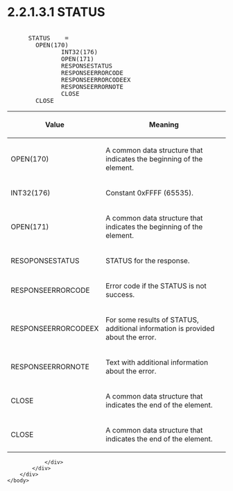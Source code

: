 <html dir="LTR" xmlns:mshelp="http://msdn.microsoft.com/mshelp" xmlns:ddue="http://ddue.schemas.microsoft.com/authoring/2003/5" xmlns:xlink="http://www.w3.org/1999/xlink" xmlns:tool="http://www.microsoft.com/tooltip">
    <head>
        <meta http-equiv="Content-Type" content="text/html; CHARSET=utf-8"></meta>
        <meta name="save" content="history"></meta>
        <title>2.2.1.3.1 STATUS</title>
        <xml>
            <mshelp:toctitle title="2.2.1.3.1 STATUS"></mshelp:toctitle>
            <mshelp:rltitle title="[MS-SSAS8]: STATUS"></mshelp:rltitle>
            <mshelp:keyword index="A" term="3c639fd8-6eef-4f07-8483-fb9d56cb1bcf"></mshelp:keyword>
            <mshelp:attr name="DCSext.ContentType" value="open specification"></mshelp:attr>
            <mshelp:attr name="AssetID" value="3c639fd8-6eef-4f07-8483-fb9d56cb1bcf"></mshelp:attr>
            <mshelp:attr name="TopicType" value="kbRef"></mshelp:attr>
            <mshelp:attr name="DCSext.Title" value="[MS-SSAS8]: STATUS" />
        </xml>
    </head>
    <body>
        <div id="header">
            <h1 class="heading">2.2.1.3.1 STATUS</h1>
        </div>
        <div id="mainSection">
            <div id="mainBody">
                <div id="allHistory" class="saveHistory"></div>
                <div id="sectionSection0" class="section" name="collapseableSection">
                    

<dl>
<dd>
<div><pre>            
 STATUS    =
   OPEN(170)
          INT32(176)
          OPEN(171)
          RESPONSESTATUS
          RESPONSEERRORCODE
          RESPONSEERRORCODEEX
          RESPONSEERRORNOTE
          CLOSE
   CLOSE
</pre></div>
</dd></dl>

<table>
 <thead>
  <tr>
   <th>
   <p>Value</p>
   </th>
   <th>
   <p>Meaning</p>
   </th>
  </tr>
 </thead>
 <tr>
  <td>
  <p>OPEN(170)</p>
  </td>
  <td>
  <p>A common data structure that indicates the beginning
  of the element.</p>
  </td>
 </tr>
 <tr>
  <td>
  <p>INT32(176)</p>
  </td>
  <td>
  <p>Constant 0xFFFF (65535).</p>
  </td>
 </tr>
 <tr>
  <td>
  <p>OPEN(171)</p>
  </td>
  <td>
  <p>A common data structure that indicates the beginning
  of the element.</p>
  </td>
 </tr>
 <tr>
  <td>
  <p>RESOPONSESTATUS</p>
  </td>
  <td>
  <p>STATUS for the response.</p>
  </td>
 </tr>
 <tr>
  <td>
  <p>RESPONSEERRORCODE</p>
  </td>
  <td>
  <p>Error code if the STATUS is not success.</p>
  </td>
 </tr>
 <tr>
  <td>
  <p>RESPONSEERRORCODEEX</p>
  </td>
  <td>
  <p>For some results of STATUS, additional information is
  provided about the error.</p>
  </td>
 </tr>
 <tr>
  <td>
  <p>RESPONSEERRORNOTE</p>
  </td>
  <td>
  <p>Text with additional information about the error.</p>
  </td>
 </tr>
 <tr>
  <td>
  <p>CLOSE</p>
  </td>
  <td>
  <p>A common data structure that indicates the end of the
  element.</p>
  </td>
 </tr>
 <tr>
  <td>
  <p>CLOSE</p>
  </td>
  <td>
  <p>A common data structure that indicates the end of the
  element.</p>
  </td>
 </tr>
</table>


                </div>
            </div>
        </div>
    </body>
</html>